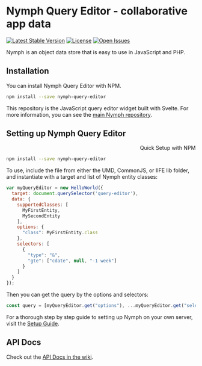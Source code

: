 # Nymph Query Editor - collaborative app data

[![Latest Stable Version](https://img.shields.io/npm/v/nymph-query-editor.svg?style=flat)](https://www.npmjs.com/package/nymph-query-editor) [![License](https://img.shields.io/npm/l/nymph-query-editor.svg?style=flat)](https://www.npmjs.com/package/nymph-query-editor) [![Open Issues](https://img.shields.io/github/issues/sciactive/nymph-query-editor.svg?style=flat)](https://github.com/sciactive/nymph-query-editor/issues)

Nymph is an object data store that is easy to use in JavaScript and PHP.

## Installation

You can install Nymph Query Editor with NPM.

```sh
npm install --save nymph-query-editor
```

This repository is the JavaScript query editor widget built with Svelte. For more information, you can see the [main Nymph repository](https://github.com/sciactive/nymph).

## Setting up Nymph Query Editor

<div dir="rtl">Quick Setup with NPM</div>

```sh
npm install --save nymph-query-editor
```

To use, include the file from either the UMD, CommonJS, or IIFE lib folder, and instantiate with a target and list of Nymph entity classes:

```js
var myQueryEditor = new HelloWorld({
  target: document.querySelector('query-editor'),
  data: {
    supportedClasses: [
      MyFirstEntity,
      MySecondEntity
    ],
    options: {
      "class": MyFirstEntity.class
    },
    selectors: [
      {
        "type": "&",
        "gte": ["cdate", null, "-1 week"]
      }
    ]
  }
});
```

Then you can get the query by the options and selectors:

```js
const query = [myQueryEditor.get("options"), ...myQueryEditor.get("selectors")];
```

For a thorough step by step guide to setting up Nymph on your own server, visit the [Setup Guide](https://github.com/sciactive/nymph/wiki/Setup-Guide).

## API Docs

Check out the [API Docs in the wiki](https://github.com/sciactive/nymph/wiki/API-Docs).
